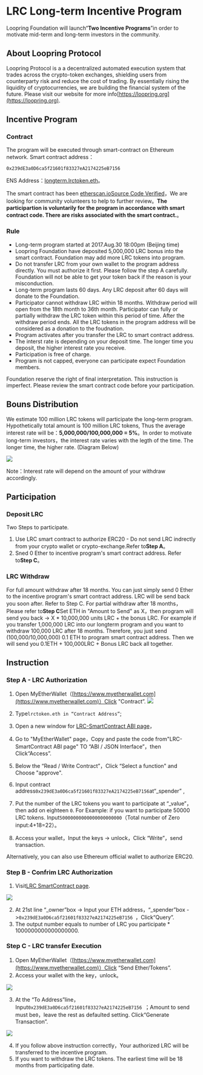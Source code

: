 # LRC Long-term Incentive Program

Loopring Foundation will launch“**Two Incentive Programs**”in order to motivate mid-term and long-term investors in the community.

## About Loopring Protocol
Loopring Protocol is a a decentralized automated execution system that trades across the crypto-token exchanges, shielding users from counterparty risk and reduce the cost of trading. By essentially rising the liquidity of cryptocurrencies, we are building the financial system of the future. Please visit our website for more info[https://loopring.org](https://loopring.org).



## Incentive Program

### Contract
The program will be executed through smart-contract on Ethereum network. Smart contract address：

    0x239dE3a0D6ca5f21601f83327eA2174225eB7156

ENS Address：[longterm.lrctoken.eth](https://etherscan.io/address/longterm.lrctoken.eth)。
    
The smart contract has been [etherscan.io](https://etherscan.io/address/longterm.lrctoken.eth#code)[Source Code Verified](https://etherscan.io/address/longterm.lrctoken.eth#code)，We are looking for community volunteers to help to further review。**The participartion is voluntarily for the program in accordance with smart contract code. There are risks associated with the smart contract.**。


### Rule


- Long-term program started at 2017.Aug.30 18:00pm (Beijing time)
- Loopring Foundation have deposited 5,000,000 LRC bonus into the smart contract. Foundation may add more LRC tokens into program. 
- Do not transfer LRC from your own wallet to the program address directly. You must authorize it first. Please follow the step A carefully. Foundation will not be able to get your token back if the reason is your misconduction. 
- Long-term program lasts 60 days. Any LRC deposit after 60 days will donate to the Foundation.
- Participator cannot withdraw LRC within 18 months. Withdraw period will open from the 18th month to 36th month. Participator can fully or partially withdraw the LRC token within this period of time. After the withdraw period ends. All the LRC tokens in the program address will be considered as a donation to the foudnation. 
- Program activates after you transfer the LRC to smart contract address.
- The interst rate is depending on your deposit time. The longer time you deposit, the higher interest rate you receive.
- Participation is free of charge. 
- Program is not capped, everyone can participate expect Foundation members.

Foundation reserve the right of final interpretation. This instruction is imperfect. Please review the smart contract code before your participation.

## Bouns Distribution

We estimate 100 million LRC tokens will participate the long-term program. Hypothetically total amount is 100 million LRC tokens, Thus the average interest rate will be：**5,000,000/100,000,000 = 5%**。In order to motivate long-term investors，the interest rate varies with the legth of the time. The longer time, the higher rate. (Diagram Below)

![](images/roi.jpg)

Note：Interest rate will depend on the amount of your withdraw accordingly.

## Participation

### Deposit LRC

Two Steps to participate. 

1. Use LRC smart contract to authorize ERC20 - Do not send LRC indrectly from your crypto wallet or crypto-exchange.Refer to**Step A**。
2. Sned 0 Ether to incentive program's smart contract address. Refer to**Step C**。

### LRC Withdraw

For full amount withdraw after 18 months. You can just simply send 0 Ether to the incentive program's smart contract address. LRC will be send back you soon after. Refer to Step C.
For partial withdraw after 18 months，Please refer to**Step C**Set ETH in "Amount to Send" as X，then program will send you back -> X * 10,000,000 units LRC + the bonus LRC. For example if you transfer 1,000,000 LRC into our longterm program and you want to withdraw 100,000 LRC after 18 months. Therefore, you just send (100,000/10,000,000) 0.1 ETH to program smart contract address. Then we will send you 0.1ETH + 100,000LRC + Bonus LRC back all together.

## Instruction

### Step A - LRC Authorization 

1. Open MyEtherWallet（[https://www.myetherwallet.com](https://www.myetherwallet.com)）Click "Contract”.
![](images/1.jpg)


2. Type`lrctoken.eth in “Contract Address”`;
3. Open a new window for [LRC-SmartContract ABI page](http://api.etherscan.io/api?module=contract&action=getabi&address=0xef68e7c694f40c8202821edf525de3782458639f&format=raw)，
4. Go to "MyEtherWallet" page，Copy and paste the code from"LRC-SmartContract ABI page" TO “ABI / JSON Interface”，then Click“Access”.
5. Below the “Read / Write Contract”，Click “Select a function" and Choose "approve".
6. Input contract address`0x239dE3a0D6ca5f21601f83327eA2174225eB7156`at“_spender” ,
7. Put the number of the LRC tokens you want to participate at “_value”，then add on eighteen `0`. For Example: if you want to participate 50000 LRC tokens. Input`50000000000000000000000`（Total number of Zero input:4+18=22）。
8. Access your wallet，Input the keys -> unlock，Click “Write”，send transaction. 

Alternatively, you can also use Ethereum official wallet to authorize ERC20. 

### Step B - Confrim LRC Authorization
1. Visit[LRC SmartContract page](https://etherscan.io/token/0xEF68e7C694F40c8202821eDF525dE3782458639f#readContract).

 ![](images/2.jpg)

2. At 21st line “_owner”box -> Input your ETH address，“_spender”box ->`0x239dE3a0D6ca5f21601f83327eA2174225eB7156 `，Click“Query”.
3. The output number equals to number of LRC you participate * 1000000000000000000.


### Step C - LRC transfer Execution 
1. Open MyEtherWallet（[https://www.myetherwallet.com](https://www.myetherwallet.com)）Click “Send Ether/Tokens”.
2. Access your wallet with the key，unlock。

 ![](images/3.jpg)
 
3. At the “To Address”line，Input`0x239dE3a0D6ca5f21601f83327eA2174225eB7156 `；Amount to send must be`0`，leave the rest as defaulted setting. Click“Generate Transaction”.

 ![](images/4.jpg)

4. If you follow above instruction correctly，Your authorized LRC will be transferred to the incentive program.
5. If you want to withdraw the LRC tokens. The earliest time will be 18 months from participating date.



